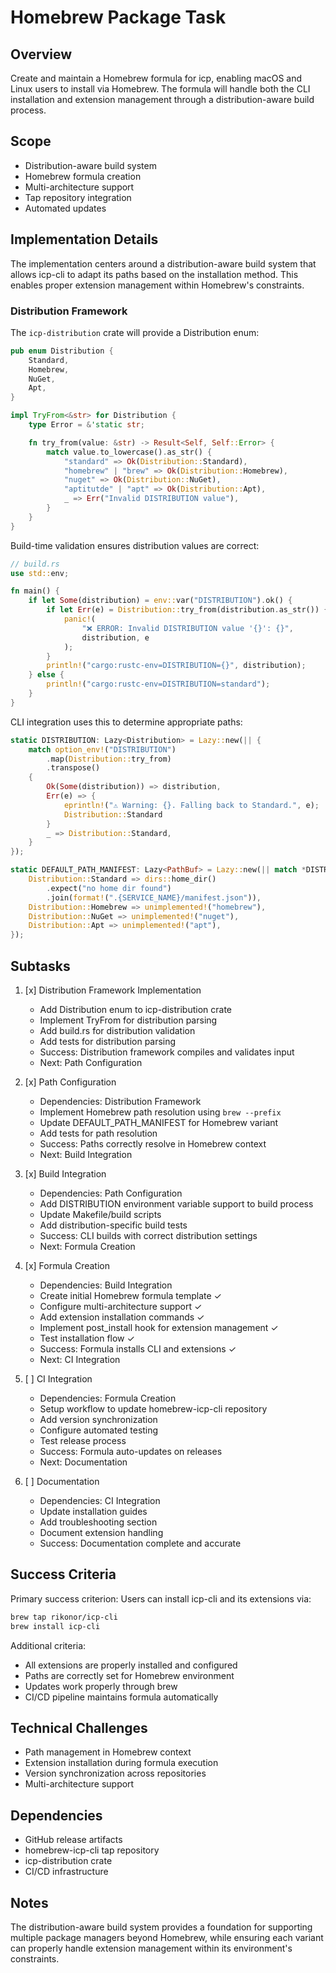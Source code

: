 # Homebrew Package Task

## Overview

Create and maintain a Homebrew formula for icp, enabling macOS and Linux users to install via Homebrew. The formula will handle both the CLI installation and extension management through a distribution-aware build process.

## Scope

- Distribution-aware build system
- Homebrew formula creation
- Multi-architecture support
- Tap repository integration
- Automated updates

## Implementation Details

The implementation centers around a distribution-aware build system that allows icp-cli to adapt its paths based on the installation method. This enables proper extension management within Homebrew's constraints.

### Distribution Framework

The `icp-distribution` crate will provide a Distribution enum:

```rust
pub enum Distribution {
    Standard,
    Homebrew,
    NuGet,
    Apt,
}

impl TryFrom<&str> for Distribution {
    type Error = &'static str;

    fn try_from(value: &str) -> Result<Self, Self::Error> {
        match value.to_lowercase().as_str() {
            "standard" => Ok(Distribution::Standard),
            "homebrew" | "brew" => Ok(Distribution::Homebrew),
            "nuget" => Ok(Distribution::NuGet),
            "aptitutde" | "apt" => Ok(Distribution::Apt),
            _ => Err("Invalid DISTRIBUTION value"),
        }
    }
}
```

Build-time validation ensures distribution values are correct:

```rust
// build.rs
use std::env;

fn main() {
    if let Some(distribution) = env::var("DISTRIBUTION").ok() {
        if let Err(e) = Distribution::try_from(distribution.as_str()) {
            panic!(
                "❌ ERROR: Invalid DISTRIBUTION value '{}': {}",
                distribution, e
            );
        }
        println!("cargo:rustc-env=DISTRIBUTION={}", distribution);
    } else {
        println!("cargo:rustc-env=DISTRIBUTION=standard");
    }
}
```

CLI integration uses this to determine appropriate paths:

```rust
static DISTRIBUTION: Lazy<Distribution> = Lazy::new(|| {
    match option_env!("DISTRIBUTION")
        .map(Distribution::try_from)
        .transpose()
    {
        Ok(Some(distribution)) => distribution,
        Err(e) => {
            eprintln!("⚠️ Warning: {}. Falling back to Standard.", e);
            Distribution::Standard
        }
        _ => Distribution::Standard,
    }
});

static DEFAULT_PATH_MANIFEST: Lazy<PathBuf> = Lazy::new(|| match *DISTRIBUTION {
    Distribution::Standard => dirs::home_dir()
        .expect("no home dir found")
        .join(format!(".{SERVICE_NAME}/manifest.json")),
    Distribution::Homebrew => unimplemented!("homebrew"),
    Distribution::NuGet => unimplemented!("nuget"),
    Distribution::Apt => unimplemented!("apt"),
});
```

## Subtasks

1. [x] Distribution Framework Implementation

   - Add Distribution enum to icp-distribution crate
   - Implement TryFrom for distribution parsing
   - Add build.rs for distribution validation
   - Add tests for distribution parsing
   - Success: Distribution framework compiles and validates input
   - Next: Path Configuration

2. [x] Path Configuration

   - Dependencies: Distribution Framework
   - Implement Homebrew path resolution using `brew --prefix`
   - Update DEFAULT_PATH_MANIFEST for Homebrew variant
   - Add tests for path resolution
   - Success: Paths correctly resolve in Homebrew context
   - Next: Build Integration

3. [x] Build Integration

   - Dependencies: Path Configuration
   - Add DISTRIBUTION environment variable support to build process
   - Update Makefile/build scripts
   - Add distribution-specific build tests
   - Success: CLI builds with correct distribution settings
   - Next: Formula Creation

4. [x] Formula Creation

   - Dependencies: Build Integration
   - Create initial Homebrew formula template ✓
   - Configure multi-architecture support ✓
   - Add extension installation commands ✓
   - Implement post_install hook for extension management ✓
   - Test installation flow ✓
   - Success: Formula installs CLI and extensions ✓
   - Next: CI Integration

5. [ ] CI Integration

   - Dependencies: Formula Creation
   - Setup workflow to update homebrew-icp-cli repository
   - Add version synchronization
   - Configure automated testing
   - Test release process
   - Success: Formula auto-updates on releases
   - Next: Documentation

6. [ ] Documentation

   - Dependencies: CI Integration
   - Update installation guides
   - Add troubleshooting section
   - Document extension handling
   - Success: Documentation complete and accurate

## Success Criteria

Primary success criterion: Users can install icp-cli and its extensions via:

```bash
brew tap rikonor/icp-cli
brew install icp-cli
```

Additional criteria:

- All extensions are properly installed and configured
- Paths are correctly set for Homebrew environment
- Updates work properly through brew
- CI/CD pipeline maintains formula automatically

## Technical Challenges

- Path management in Homebrew context
- Extension installation during formula execution
- Version synchronization across repositories
- Multi-architecture support

## Dependencies

- GitHub release artifacts
- homebrew-icp-cli tap repository
- icp-distribution crate
- CI/CD infrastructure

## Notes

The distribution-aware build system provides a foundation for supporting multiple package managers beyond Homebrew, while ensuring each variant can properly handle extension management within its environment's constraints.
